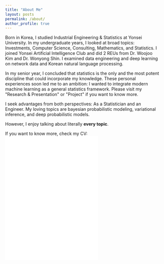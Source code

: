 ```yaml
---
title: "About Me"
layout: posts
permalink: /about/
author_profile: true
---
```

Born in Korea, I studied Industrial Engineering & Statistics at Yonsei University. In my undergraduate years, I looked at broad topics: Investments, Computer Science, Consulting, Mathematics, and Statistics. I joined Yonsei Artificial Intelligence Club and did 2 REUs from Dr. Woojoo Kim and Dr. Wonyong Shin. I examined data engineering and deep learning on network data and Korean natural language processing. 

In my senior year, I concluded that statistics is the only and the most potent discipline that could incorporate my knowledge. These personal experiences soon led me to an ambition: I wanted to integrate modern machine learning as a general statistics framework. Please visit my "Research & Presentation" or "Project" if you want to know more.  

I seek advantages from both perspectives: As a Statistician and an Engineer. My loving topics are bayesian probabilistic modeling, variational inference, and deep probabilistic models. 

However, I enjoy talking about literally **every topic**. 

If you want to know more, check my CV: 
<embed src="/assets/pdf/DongkyuCho_CV.pdf" type="application/pdf" height="400">
